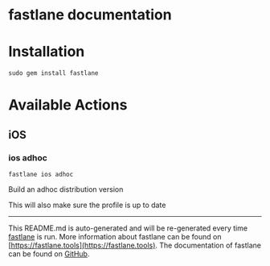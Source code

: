 fastlane documentation
================
# Installation
```
sudo gem install fastlane
```
# Available Actions
## iOS
### ios adhoc
```
fastlane ios adhoc
```
Build an adhoc distribution version

This will also make sure the profile is up to date

----

This README.md is auto-generated and will be re-generated every time [fastlane](https://fastlane.tools) is run.
More information about fastlane can be found on [https://fastlane.tools](https://fastlane.tools).
The documentation of fastlane can be found on [GitHub](https://github.com/fastlane/fastlane/tree/master/fastlane).
